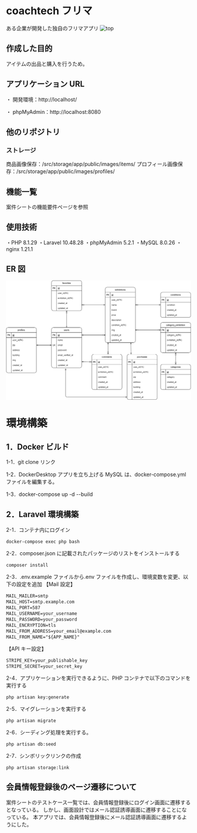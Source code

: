 # coachtech フリマ

ある企業が開発した独自のフリマアプリ
![top](./readme/Rese.png)

## 作成した目的

アイテムの出品と購入を行うため。

## アプリケーション URL

・ 開発環境：http://localhost/

・ phpMyAdmin：http://localhost:8080

## 他のリポジトリ

### ストレージ

商品画像保存：/src/storage/app/public/images/items/
プロフィール画像保存：/src/storage/app/public/images/profiles/

## 機能一覧

案件シートの機能要件ページを参照

## 使用技術

・PHP 8.1.29
・Laravel 10.48.28
・phpMyAdmin 5.2.1
・MySQL 8.0.26
・nginx 1.21.1

## ER 図

![ER](./readme/flea_market.drawio.png)

# 環境構築

## 1．Docker ビルド

1-1．git clone リンク

1-2．DockerDesktop アプリを立ち上げる
MySQL は、docker-compose.yml ファイルを編集する。

1-3．docker-compose up -d --build

## 2．Laravel 環境構築

2-1．コンテナ内にログイン

```
docker-compose exec php bash
```

2-2．composer.json に記載されたパッケージのリストをインストールする

```
⁠composer install
```

2-3．.env.example ファイルから.env ファイルを作成し、環境変数を変更、以下の設定を追加
【Mail 設定】

```
MAIL_MAILER=smtp
MAIL_HOST=smtp.example.com
MAIL_PORT=587
MAIL_USERNAME=your_username
MAIL_PASSWORD=your_password
MAIL_ENCRYPTION=tls
MAIL_FROM_ADDRESS=your_email@example.com
MAIL_FROM_NAME="${APP_NAME}"
```

【API キー設定】

```
STRIPE_KEY=your_publishable_key
STRIPE_SECRET=your_secret_key
```

2-4．アプリケーションを実行できるように、PHP コンテナで以下のコマンドを実行する

```
php artisan key:generate
```

2-5．マイグレーションを実行する

```
⁠php artisan migrate
```

2-6．シーディング処理を実行する。

```
php artisan db:seed
```

2-7．シンボリックリンクの作成

```
php artisan storage:link
```

## 会員情報登録後のページ遷移について

案件シートのテストケース一覧では、会員情報登録後にログイン画面に遷移するとなっている。
しかし、画面設計ではメール認証誘導画面に遷移することになっている。
本アプリでは、会員情報登録後にメール認証誘導画面に遷移するようにした。
